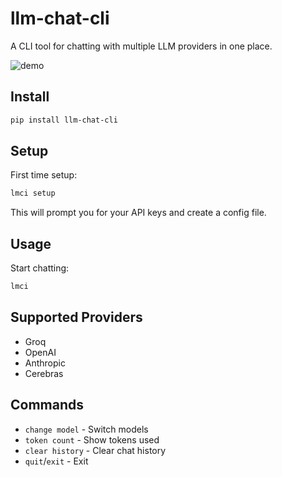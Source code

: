 # llm-chat-cli

A CLI tool for chatting with multiple LLM providers in one place.

![demo](https://utfs.io/f/62a441ee-ee3a-4bf6-aab6-0c853a03512b-pk3pxd.gif)

## Install

```bash
pip install llm-chat-cli
```

## Setup

First time setup:

```bash
lmci setup
```

This will prompt you for your API keys and create a config file.

## Usage

Start chatting:

```bash
lmci
```

## Supported Providers

- Groq
- OpenAI
- Anthropic
- Cerebras

## Commands

- `change model` - Switch models
- `token count` - Show tokens used
- `clear history` - Clear chat history
- `quit`/`exit` - Exit
